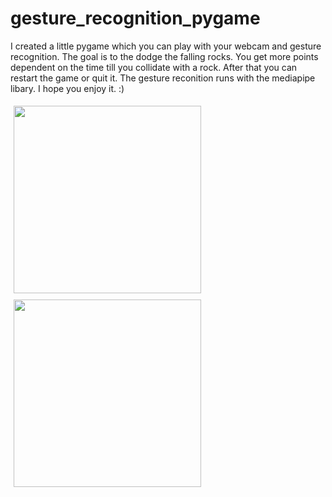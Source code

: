 # gesture_recognition_pygame
I created a little pygame which you can play with your webcam and gesture recognition. The goal is to the dodge the falling rocks. You get more points dependent on the time till you collidate with a rock.  After that you can restart the game or quit it. The gesture reconition runs with the mediapipe libary. I hope you enjoy it. :)

<div>
    <img src="https://user-images.githubusercontent.com/89871999/141347473-62374af1-f44b-4ccb-80b2-928e98cdfd82.jpg" width="300" height="300" alt="" style="margin:5px" align="left">
    <img src="https://user-images.githubusercontent.com/89871999/141347506-59331619-0d68-4635-8700-d388a0723412.jpg" width="300" height="300" alt="" style="margin:5px" align="left">
   
</div>         



